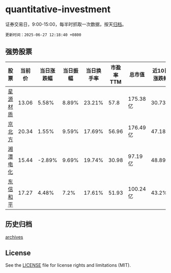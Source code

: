 # quantitative-investment

证券交易日，9:00-15:00，每半时抓取一次数据，按天[归档](archives)。

`更新时间：2025-06-27 12:18:40 +0800`

## 强势股票

|股票|当前价|当日涨跌幅|当日振幅|当日换手率|市盈率TTM|总市值|近10日涨跌幅|
|----|----|----|----|----|----|----|----|
|[星源材质](https://xueqiu.com/S/SZ300568)|13.06|5.58%|8.89%|23.21%|57.8|175.38亿|30.73%|
|[京北方](https://xueqiu.com/S/SZ002987)|20.34|1.55%|9.59%|17.69%|56.96|176.49亿|47.18%|
|[湘潭电化](https://xueqiu.com/S/SZ002125)|15.44|-2.89%|9.69%|19.74%|30.98|97.19亿|48.89%|
|[东信和平](https://xueqiu.com/S/SZ002017)|17.27|4.48%|7.2%|17.61%|51.93|100.24亿|43.2%|

## 历史归档

[archives](archives)

## License

See the [LICENSE](LICENSE) file for license rights and limitations (MIT).